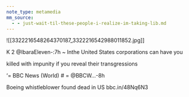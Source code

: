 ```yaml
---
note_type: metamedia
mm_source:
  - - just-wait-til-these-people-i-realize-im-taking-lib.md
---
```


![[3322216548264370187_3322216542988011852.jpg]]

K 2 @IbaraEleven-:7h
~ Inthe United States corporations can have you

killed with impunity if you reveal their
transgressions

‘= BBC News (World) # = @BBCW...-8h

Boeing whistleblower found dead in US
bbc.in/48Nq6N3

